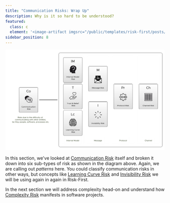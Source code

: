 ```yaml
---
title: "Communication Risks: Wrap Up"
description: Why is it so hard to be understood?
featured: 
  class: c
  element: '<image-artifact imgsrc="/public/templates/risk-first/posts/cycle.svg">Wrap Up</image-artifact>'
sidebar_position: 8
---
```


![Communication Risks, Summarised](/img/generated/risks/communication/communication_3.png)

In this section, we've looked at [Communication Risk](/tags/Communication-Risk) itself and broken it down into six sub-types of risk as shown in the diagram above.  Again, we are calling out _patterns_ here. You could classify communication risks in other ways, but concepts like [Learning Curve Risk](#learning-curve-risk) and [Invisibility Risk](#invisibility-risk) we will be using again in again in Risk-First.

In the next section we will address complexity head-on and understand how [Complexity Risk](/tags/Complexity-Risk) manifests in software projects.
